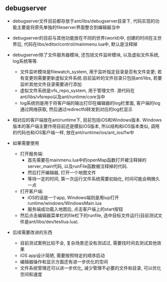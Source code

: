 ## debugserver

- debugserver文件目前都存放于ant/libs/debugserver目录下, 代码实现的功能主要是将原先单独的fileserver界面整合到编辑器当中

- debugserver的目前与其他功能放在不同的世界(world)中, 创建的时间在主世界后, 代码在libs/editor/control/mainmenu.lua中, 默认是注释掉

- debugserver除了文件服务器模块, 还包括文件监听模块, 以及虚拟文件系统, log系统等等. 
	- 文件监听模块是filewatch_system, 用于监听指定目录是否有文件变更; 若有变更则需要更新虚拟文件系统.目前监听的文件目录只包括ant/libs, 若要监听其他文件目录需要进行添加
	- 虚拟文件系统是vfs_repo_system, 用于管理文件. 源代码在ant/libs/vfsrepo以及ant/runtime/core当中
	- log系统则是用于将客户端的输出打印在编辑器的log栏里面, 客户端的log通过网络获取, 然后通过redirectfd转发到对应的log栏显示


- 相对应的客户端放在ant/runtime下, 目前包括iOS和Windows版本. Windows版本的客户端主要作用目前还是模拟iOS版本, 所以结构和iOS版本类似, 调用的代码也和iOS客户端一样, 放在ant/runtime/ios/ant_ios/fw中

- 如果需要使用
	- 打开服务端:
		- 首先需要在mainmenu.lua中的openMap函数打开被注释掉的server_main代码, 以及runFile函数被注释掉的代码.
		- 然后打开编辑器, 打开一个地图文件
		- 等待一定的时间, 第一次运行文件系统需要初始化, 时间可能会稍微久一点
	- 打开客户端:
		- iOS的话是一个app, Windows端则是用iup打开runtime/windows/WindowsMain.lua
		- 服务端成功载入地图后, 点击客户端上的start按钮
	- 然后点击编辑器菜单栏的file栏下的runfile, 选中目标文件运行(目前测试文件是ant/libs/dev/testlua.lua).



- 后续需要改进的东西
	- 目前测试案例比较不全, 复杂场景还没有测试过, 需要找时间去测试其他效果
	- iOS app设计简陋, 需要按照特定的顺序启动
	- 编辑器操作和显示方面还有进一步优化的空间
	- 文件系统管理还可以进一步优化, 减少管理不必要的文件和目录, 可以优化空间和速度

